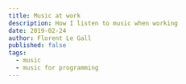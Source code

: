 ```yaml
---
title: Music at work
description: How I listen to music when working
date: 2019-02-24
author: Florent Le Gall
published: false
tags:
  - music
  - music for programming
---
```

